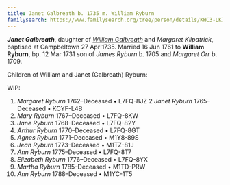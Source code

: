 ```yaml
---
title: Janet Galbreath b. 1735 m. William Ryburn
familysearch: https://www.familysearch.org/tree/person/details/KHC3-LK7
---
```

***Janet Galbreath***, daughter of [*William Galbreath*](galbreath-william-1701.md) and *Margaret Kilpatrick*, baptised at Campbeltown 27 Apr 1735.  Married 16 Jun 1761 to **William Ryburn**, bp. 12 Mar 1731 son of *James Ryburn* b. 1705 and *Margaret Orr* b. 1709.

Children of William and Janet (Galbreath) Ryburn:

WIP:

1. *Margaret Ryburn* 1762–Deceased	 • 	L7FQ-8JZ​​
2 *Janet Ryburn* 1765–Deceased	 • 	KCYF-L4B​​
3. *Mary Ryburn* 1767–Deceased	 • 	L7FQ-8KW​​
4. *Jane Ryburn* 1768–Deceased	 • 	L7FQ-82Y​​
5. *Arthur Ryburn* 1770–Deceased	 • 	L7FQ-8GT​​
6. *Agnes Ryburn* 1771–Deceased	 • 	M1Y8-89S​​
7. *Jean Ryburn* 1773–Deceased	 • 	M1TZ-81J​​
8. *Ann Ryburn* 1775–Deceased	 • 	L7FQ-8T7​​
9. *Elizabeth Ryburn* 1776–Deceased	 • 	L7FQ-8YX​​
10. *Martha Ryburn* 1785–Deceased	 • 	M1TD-PRW​​
11. *Ann Ryburn* 1788–Deceased	 • 	M1YC-1T5



